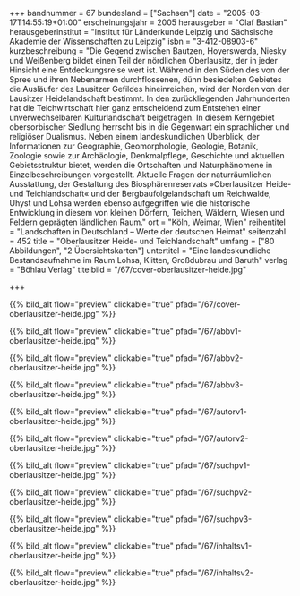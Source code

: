 +++
bandnummer = 67
bundesland = ["Sachsen"]
date = "2005-03-17T14:55:19+01:00"
erscheinungsjahr = 2005
herausgeber = "Olaf Bastian"
herausgeberinstitut = "Institut für Länderkunde Leipzig und Sächsische Akademie der Wissenschaften zu Leipzig"
isbn = "3-412-08903-6"
kurzbeschreibung = "Die Gegend zwischen Bautzen, Hoyerswerda, Niesky und Weißenberg bildet einen Teil der nördlichen Oberlausitz, der in jeder Hinsicht eine Entdeckungsreise wert ist. Während in den Süden des von der Spree und ihren Nebenarmen durchflossenen, dünn besiedelten Gebietes die Ausläufer des Lausitzer Gefildes hineinreichen, wird der Norden von der Lausitzer Heidelandschaft bestimmt. In den zurückliegenden Jahrhunderten hat die Teichwirtschaft hier ganz entscheidend zum Entstehen einer unverwechselbaren Kulturlandschaft beigetragen. In diesem Kerngebiet obersorbischer Siedlung herrscht bis in die Gegenwart ein sprachlicher und religiöser Dualismus. Neben einem landeskundlichen Überblick, der Informationen zur Geographie, Geomorphologie, Geologie, Botanik, Zoologie sowie zur Archäologie, Denkmalpflege, Geschichte und aktuellen Gebietsstruktur bietet, werden die Ortschaften und Naturphänomene in Einzelbeschreibungen vorgestellt. Aktuelle Fragen der naturräumlichen Ausstattung, der Gestaltung des Biosphärenreservats »Oberlausitzer Heide- und Teichlandschaft« und der Bergbaufolgelandschaft um Reichwalde, Uhyst und Lohsa werden ebenso aufgegriffen wie die historische Entwicklung in diesem von kleinen Dörfern, Teichen, Wäldern, Wiesen und Feldern geprägten ländlichen Raum."
ort = "Köln, Weimar, Wien"
reihentitel = "Landschaften in Deutschland – Werte der deutschen Heimat"
seitenzahl = 452
title = "Oberlausitzer Heide- und Teichlandschaft"
umfang = ["80 Abbildungen", "2 Übersichtskarten"]
untertitel = "Eine landeskundliche Bestandsaufnahme im Raum Lohsa, Klitten, Großdubrau und Baruth"
verlag = "Böhlau Verlag"
titelbild = "/67/cover-oberlausitzer-heide.jpg"

+++

{{% bild_alt flow="preview" clickable="true" pfad="/67/cover-oberlausitzer-heide.jpg"   %}}

{{% bild_alt flow="preview" clickable="true" pfad="/67/abbv1-oberlausitzer-heide.jpg"   %}}

{{% bild_alt flow="preview" clickable="true" pfad="/67/abbv2-oberlausitzer-heide.jpg"   %}}

{{% bild_alt flow="preview" clickable="true" pfad="/67/abbv3-oberlausitzer-heide.jpg"   %}}

{{% bild_alt flow="preview" clickable="true" pfad="/67/autorv1-oberlausitzer-heide.jpg"   %}}

{{% bild_alt flow="preview" clickable="true" pfad="/67/autorv2-oberlausitzer-heide.jpg"   %}}

{{% bild_alt flow="preview" clickable="true" pfad="/67/suchpv1-oberlausitzer-heide.jpg"   %}}

{{% bild_alt flow="preview" clickable="true" pfad="/67/suchpv2-oberlausitzer-heide.jpg"   %}}

{{% bild_alt flow="preview" clickable="true" pfad="/67/suchpv3-oberlausitzer-heide.jpg"   %}}

{{% bild_alt flow="preview" clickable="true" pfad="/67/inhaltsv1-oberlausitzer-heide.jpg"   %}}

{{% bild_alt flow="preview" clickable="true" pfad="/67/inhaltsv2-oberlausitzer-heide.jpg"   %}}
